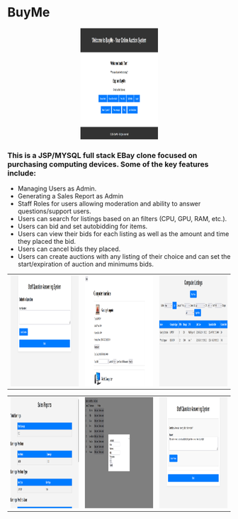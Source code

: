 # BuyMe

<p align="center">
  <img src="/app_photos/buyme_1.png" width="175" height="250">
</p>

### This is a JSP/MYSQL full stack EBay clone focused on purchasing computing devices. Some of the key features include:

- Managing Users as Admin.
- Generating a Sales Report as Admin
- Staff Roles for users allowing moderation and ability to answer questions/support users.
- Users can search for listings based on an filters (CPU, GPU, RAM, etc.).
- Users can bid and set autobidding for items.
- Users can view their bids for each listing as well as the amount and time they placed the bid.
- Users can cancel bids they placed.
- Users can create auctions with any listing of their choice and can set the start/expiration of auction and minimums bids.

<div style="text-align:center">
  <table>
    <tr>
      <td align="center"><img src="/app_photos/buyme_2.png" width="175" height="250"></td>
      <td align="center"><img src="/app_photos/buyme_3.png" width="175" height="250"></td>
      <td align="center"><img src="/app_photos/buyme_4.png" width="175" height="250"></td>
    </tr>
  </table>
</div>

<div style="text-align:center">
  <table>
    <tr>
      <td align="center"><img src="/app_photos/buyme_5.png" width="175" height="250"></td>
      <td align="center"><img src="/app_photos/buyme_6.png" width="175" height="250"></td>
      <td align="center"><img src="/app_photos/buyme_7.png" width="175" height="250"></td>
    </tr>
  </table>
</div>